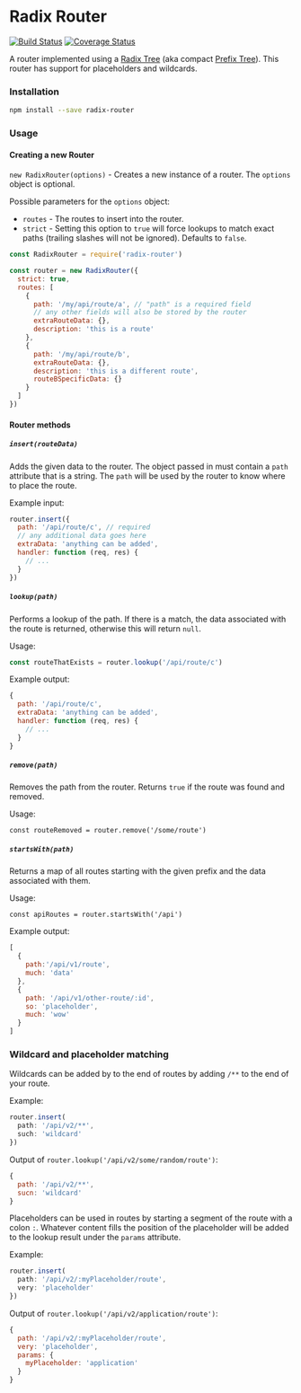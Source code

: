 # Radix Router

[![Build Status](https://travis-ci.org/charlieduong94/radix-router.svg?branch=master)](https://travis-ci.org/charlieduong94/radix-router)
[![Coverage Status](https://coveralls.io/repos/github/charlieduong94/radix-router/badge.svg?branch=master)](https://coveralls.io/github/charlieduong94/radix-router?branch=master)

A router implemented using a [Radix Tree](https://en.wikipedia.com/wiki/Radix_tree) (aka compact [Prefix Tree](https://en.wikipedia.com/wiki/Trie)).
This router has support for placeholders and wildcards.

### Installation
```bash
npm install --save radix-router
```

### Usage

#### Creating a new Router

`new RadixRouter(options)` - Creates a new instance of a router. The `options` object is optional.

Possible parameters for the `options` object:

- `routes` - The routes to insert into the router.
- `strict` - Setting this option to `true` will force lookups to match exact paths (trailing slashes will not be ignored). Defaults to `false`.

```js
const RadixRouter = require('radix-router')

const router = new RadixRouter({
  strict: true,
  routes: [
    {
      path: '/my/api/route/a', // "path" is a required field
      // any other fields will also be stored by the router
      extraRouteData: {},
      description: 'this is a route'
    },
    {
      path: '/my/api/route/b',
      extraRouteData: {},
      description: 'this is a different route',
      routeBSpecificData: {}
    }
  ]
})
```

#### Router methods

##### `insert(routeData)`

Adds the given data to the router. The object passed in must contain a `path` attribute that is a string.
The `path` will be used by the router to know where to place the route.

Example input:
```js
router.insert({
  path: '/api/route/c', // required
  // any additional data goes here
  extraData: 'anything can be added',
  handler: function (req, res) {
    // ...
  }
})
```

##### `lookup(path)`

Performs a lookup of the path. If there is a match, the data associated with the
route is returned, otherwise this will return `null`.

Usage:

```js
const routeThatExists = router.lookup('/api/route/c')
```

Example output:

```js
{
  path: '/api/route/c',
  extraData: 'anything can be added',
  handler: function (req, res) {
    // ...
  }
}
```

##### `remove(path)`

Removes the path from the router. Returns `true` if the route was found and removed.

Usage:

```
const routeRemoved = router.remove('/some/route')
```

##### `startsWith(path)`

Returns a map of all routes starting with the given prefix and the data associated with them.

Usage:

```
const apiRoutes = router.startsWith('/api')
```

Example output:

```js
[
  {
    path:'/api/v1/route',
    much: 'data'
  },
  {
    path: '/api/v1/other-route/:id',
    so: 'placeholder',
    much: 'wow'
  }
]
```

### Wildcard and placeholder matching

Wildcards can be added by to the end of routes by adding `/**` to the end of your route.

Example:

```js
router.insert(
  path: '/api/v2/**',
  such: 'wildcard'
})
```

Output of `router.lookup('/api/v2/some/random/route')`:
```js
{
  path: '/api/v2/**',
  sucn: 'wildcard'
}
```

Placeholders can be used in routes by starting a segment of the route with a colon `:`. Whatever
content fills the position of the placeholder will be added to the lookup result
under the `params` attribute.

Example:

```js
router.insert(
  path: '/api/v2/:myPlaceholder/route',
  very: 'placeholder'
})
```

Output of `router.lookup('/api/v2/application/route')`:
```js
{
  path: '/api/v2/:myPlaceholder/route',
  very: 'placeholder',
  params: {
    myPlaceholder: 'application'
  }
}
```
